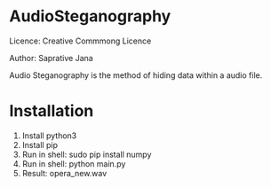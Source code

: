 AudioSteganography
==================

Licence: Creative Commmong Licence

Author: Saprative Jana

Audio Steganography is the method of hiding data within a audio file. 

Installation
============
1. Install python3
2. Install pip
3. Run in shell: sudo pip install numpy
4. Run in shell: python main.py
5. Result: opera_new.wav 

